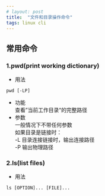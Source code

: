 ```yaml
---
# layout: post
title:  "文件和目录操作命令"
tags: linux cli
---
```

## 

## 常用命令

### 1.pwd(print working dictionary)
* 用法
```shell
pwd [-LP]
```
* 功能  
查看”当前工作目录“的完整路径
* 参数  
一般情况下不带任何参数  
如果目录是链接时：  
-L 目录连接链接时，输出连接路径  
-P 输出物理路径

### 2.ls(list files)
* 用法
```
ls [OPTION]... [FILE]...
```
